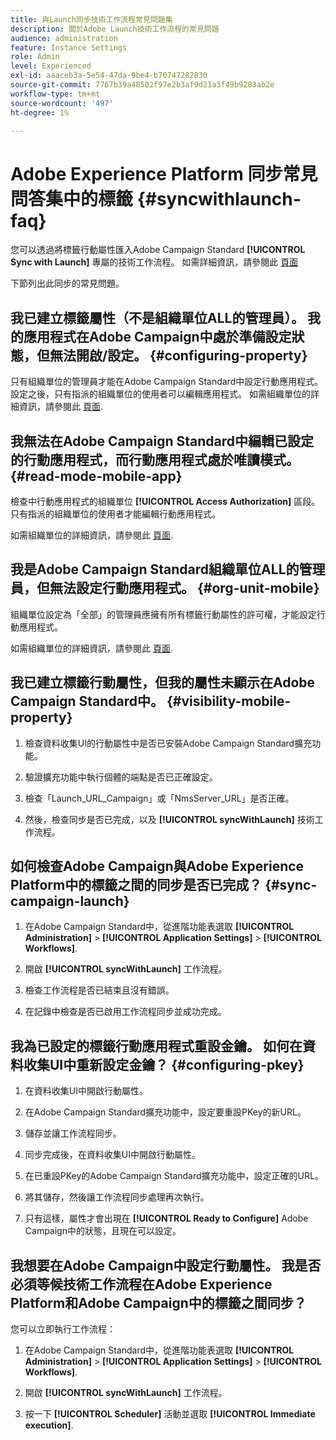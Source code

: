 ```yaml
---
title: 與Launch同步技術工作流程常見問題集
description: 關於Adobe Launch技術工作流程的常見問題
audience: administration
feature: Instance Settings
role: Admin
level: Experienced
exl-id: aaaceb3a-5e54-47da-9be4-b70747282830
source-git-commit: 7767b39a48502f97e2b3af9d21a3f49b9283ab2e
workflow-type: tm+mt
source-wordcount: '497'
ht-degree: 1%

---
```


# Adobe Experience Platform 同步常見問答集中的標籤 {#syncwithlaunch-faq}

您可以透過將標籤行動屬性匯入Adobe Campaign Standard **[!UICONTROL Sync with Launch]** 專屬的技術工作流程。 如需詳細資訊，請參閱此 [頁面](../../administration/using/technical-workflows.md)

下節列出此同步的常見問題。

## 我已建立標籤屬性（不是組織單位ALL的管理員）。 我的應用程式在Adobe Campaign中處於準備設定狀態，但無法開啟/設定。 {#configuring-property}

只有組織單位的管理員才能在Adobe Campaign Standard中設定行動應用程式。 設定之後，只有指派的組織單位的使用者可以編輯應用程式。 如需組織單位的詳細資訊，請參閱此 [頁面](../../administration/using/organizational-units.md).

## 我無法在Adobe Campaign Standard中編輯已設定的行動應用程式，而行動應用程式處於唯讀模式。 {#read-mode-mobile-app}

檢查中行動應用程式的組織單位 **[!UICONTROL Access Authorization]** 區段。 只有指派的組織單位的使用者才能編輯行動應用程式。

如需組織單位的詳細資訊，請參閱此 [頁面](../../administration/using/organizational-units.md).

## 我是Adobe Campaign Standard組織單位ALL的管理員，但無法設定行動應用程式。 {#org-unit-mobile}

組織單位設定為「全部」的管理員應擁有所有標籤行動屬性的許可權，才能設定行動應用程式。

如需組織單位的詳細資訊，請參閱此 [頁面](../../administration/using/organizational-units.md).

## 我已建立標籤行動屬性，但我的屬性未顯示在Adobe Campaign Standard中。 {#visibility-mobile-property}

1. 檢查資料收集UI的行動屬性中是否已安裝Adobe Campaign Standard擴充功能。

1. 驗證擴充功能中執行個體的端點是否已正確設定。

1. 檢查「Launch_URL_Campaign」或「NmsServer_URL」是否正確。

1. 然後，檢查同步是否已完成，以及 **[!UICONTROL syncWithLaunch]** 技術工作流程。

## 如何檢查Adobe Campaign與Adobe Experience Platform中的標籤之間的同步是否已完成？ {#sync-campaign-launch}

1. 在Adobe Campaign Standard中，從進階功能表選取 **[!UICONTROL Administration]** > **[!UICONTROL Application Settings]** > **[!UICONTROL Workflows]**.

1. 開啟 **[!UICONTROL syncWithLaunch]** 工作流程。

1. 檢查工作流程是否已結束且沒有錯誤。

1. 在記錄中檢查是否已啟用工作流程同步並成功完成。

## 我為已設定的標籤行動應用程式重設金鑰。 如何在資料收集UI中重新設定金鑰？ {#configuring-pkey}

1. 在資料收集UI中開啟行動屬性。

1. 在Adobe Campaign Standard擴充功能中，設定要重設PKey的新URL。

1. 儲存並讓工作流程同步。

1. 同步完成後，在資料收集UI中開啟行動屬性。

1. 在已重設PKey的Adobe Campaign Standard擴充功能中，設定正確的URL。

1. 將其儲存，然後讓工作流程同步處理再次執行。

1. 只有這樣，屬性才會出現在 **[!UICONTROL Ready to Configure]** Adobe Campaign中的狀態，且現在可以設定。

## 我想要在Adobe Campaign中設定行動屬性。 我是否必須等候技術工作流程在Adobe Experience Platform和Adobe Campaign中的標籤之間同步？

您可以立即執行工作流程：

1. 在Adobe Campaign Standard中，從進階功能表選取 **[!UICONTROL Administration]** > **[!UICONTROL Application Settings]** > **[!UICONTROL Workflows]**.

1. 開啟 **[!UICONTROL syncWithLaunch]** 工作流程。

1. 按一下 **[!UICONTROL Scheduler]** 活動並選取 **[!UICONTROL Immediate execution]**.
